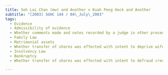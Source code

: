 ```yaml
---
title: Soh Lai Chan (mw) and Another v Kuah Peng Hock and Another 
subtitle: "[2003] SGHC 144 / 04\_July\_2003"
tags:
  - Evidence
  - Admissibility of evidence
  - Whether comments made and notes recorded by a judge in other proceedings between different parties can have direct bearing on present proceedings.
  - Family Law
  - Matrimonial assets
  - Whether transfer of shares was effected with intent to deprive wife of interest in matrimonial property.
  - Insolvency Law
  - Bankruptcy
  - Whether transfer of shares was effected with intent to defraud creditors contrary to s 73B Conveyancing and Law of Property Act (Cap 61)

---
```


